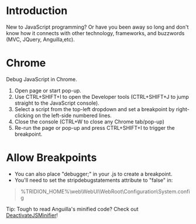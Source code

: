 # Introduction #

New to JavaScript programming? Or have you been away so long and don't know how it connects with other technology, frameworks, and buzzwords (MVC, JQuery, Anguilla,etc).


# Chrome #
Debug JavaScript in Chrome.
  1. Open page or start pop-up.
  1. Use CTRL+SHIFT+I to open the Developer tools (CTRL+SHIFT+J to jump straight to the JavaScript console).
  1. Select a script from the top-left dropdown and set a breakpoint by right-clicking on the left-side numbered lines.
  1. Close the console (CTRL+W to close any Chrome tab/pop-up)
  1. Re-run the page or pop-up and press CTRL+SHIFT+I to trigger the breakpoint.

# Allow Breakpoints #
  * You can also place "debugger;" in your .js to create a breakpoint.
  * You'll need to set the stripdebugstatements attribute to "false" in:
> %TRIDION\_HOME%\web\WebUI\WebRoot\Configuration\System.config

Tip: Tough to read Anguilla's minified code? Check out [DeactivateJSMinifier](DeactivateJSMinifier.md)!